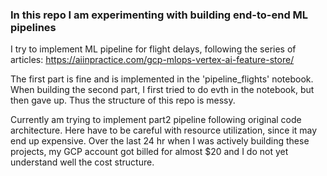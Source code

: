 ### In this repo I am experimenting with building end-to-end ML pipelines

I try to implement ML pipeline for flight delays, following the series of articles:
https://aiinpractice.com/gcp-mlops-vertex-ai-feature-store/

The first part is fine and is implemented in the 'pipeline_flights' notebook. When building the second part, I first tried to do evth in the notebook, but then gave up. Thus the structure of this repo is messy. 

Currently am trying to implement part2 pipeline following original code architecture. Here have to be careful with resource utilization, since it may end up expensive. Over the last 24 hr when I was actively building these projects, my GCP account got billed for almost $20 and I do not yet understand well the cost structure.

